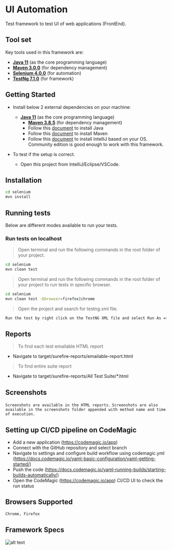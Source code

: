 # UI Automation

Test framework to test UI of web applications (FrontEnd).


## Tool set

Key tools used in this framework are:

- **[Java 11](https://openjdk.java.net/projects/jdk/11/)** (as the core programming language)
- **[Maven 3.0.0](https://maven.apache.org/download.cgi)** (for dependency management)
- **[Selenium 4.0.0](https://www.selenium.dev/downloads/)** (for automation)
- **[TestNg 7.1.0](https://testng.org/doc/download.html)** (for framework)

## Getting Started

- Install below 2 external dependencies on your machine:
  - **[Java 11](https://openjdk.java.net/projects/jdk/11/)** (as the core programming language)
    - **[Maven 3.8.5](https://maven.apache.org/download.cgi)** (for dependency management)
    - Follow this [document](https://www.oracle.com/in/java/technologies/downloads/) to install Java
    - Follow this [document](https://maven.apache.org/install.html) to install Maven
    - Follow this [document](https://www.jetbrains.com/help/idea/installation-guide.html#standalone) to install IntelliJ based on your OS. Community edition is good enough to work with this framework.

- To test if the setup is correct.
  - Open this project from IntelliJ/Eclipse/VSCode.

## Installation

```sh
cd selenium
mvn install
```

## Running tests

Below are different modes available to run your tests.

### Run tests on localhost

> Open terminal and run the following commands in the root folder of your project.

```sh
cd selenium
mvn clean test
```

> Open terminal and run the following commands in the root folder of your project to run tests in specific browser.

```sh
cd selenium
mvn clean test -Dbrowser=firefox|chrome

```

> Open the project and search for testng.xml file.

```sh
Run the test by right click on the TestNG XML file and select Run As => TestNG Suite.
```

## Reports

> To find each test emailable HTML report

- Navigate to target/surefire-reports/emailable-report.html

> To find entire suite report

- Navigate to target/surefire-reports/All Test Suite/*.html

## Screenshots
```Screenshots are available in the HTML reports.```
```Screenshots are also available in the screenshots folder appended with method name and time of execution.```

## Setting up CI/CD pipeline on CodeMagic

- Add a new application (https://codemagic.io/app)
- Connect with the GitHub repository and select branch
- Navigate to settings and configure build workflow using codemagic.yml (https://docs.codemagic.io/yaml-basic-configuration/yaml-getting-started/)
- Push the code (https://docs.codemagic.io/yaml-running-builds/starting-builds-automatically/)
- Open the CodeMagic (https://codemagic.io/app) CI/CD UI to check the run status

## Browsers Supported
```sh
Chrome, Firefox
```
## Framework Specs

![alt text](https://github.com/vinayakkaladhar/Puffy/main/AutomationFwFeatures.png?raw=true)
